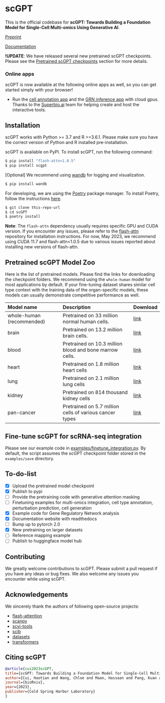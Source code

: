 # scGPT

This is the official codebase for **scGPT: Towards Building a Foundation Model for Single-Cell Multi-omics Using Generative AI**.

[Preprint](https://www.biorxiv.org/content/10.1101/2023.04.30.538439)

[Documentation](https://scgpt.readthedocs.io/en/latest/)

**!UPDATE**: We have released several new pretrained scGPT checkpoints. Please see the [Pretrained scGPT checkpoints](#pretrained-scGPT-checkpoints) section for more details.

### Online apps

scGPT is now available at the following online apps as well, so you can get started simply with your browser!

- Run the [cell annotation app](https://app.superbio.ai/apps/274?id=64d205cb980ff714de831ee0) and the [GRN inference app](https://app.superbio.ai/apps/270?id=64b804fb823bc93b64c10a76) with cloud gpus. Thanks to the [Superbio.ai](https://app.superbio.ai/) team for helping create and host the interactive tools.

## Installation

scGPT works with Python >= 3.7 and R >=3.6.1. Please make sure you have the correct version of Python and R installed pre-installation.

scGPT is available on PyPI. To install scGPT, run the following command:

```bash
$ pip install "flash-attn<1.0.5"
$ pip install scgpt
```

[Optional] We recommend using [wandb](https://wandb.ai/) for logging and visualization.

```bash
$ pip install wandb
```

For developing, we are using the [Poetry](https://python-poetry.org/) package manager. To install Poetry, follow the instructions [here](https://python-poetry.org/docs/#installation).

```bash
$ git clone this-repo-url
$ cd scGPT
$ poetry install
```

**Note**: The `flash-attn` dependency usually requires specific GPU and CUDA version. If you encounter any issues, please refer to the [flash-attn](https://github.com/HazyResearch/flash-attention/tree/main) repository for installation instructions. For now, May 2023, we recommend using CUDA 11.7 and flash-attn<1.0.5 due to various issues reported about installing new versions of flash-attn.

## Pretrained scGPT Model Zoo

Here is the list of pretrained models. Please find the links for downloading the checkpoint folders. We recommend using the `whole-human` model for most applications by default. If your fine-tuning dataset shares similar cell type context with the training data of the organ-specific models, these models can usually demonstrate competitive performance as well.

| Model name                | Description                                             | Download                                                                                     |
| :------------------------ | :------------------------------------------------------ | :------------------------------------------------------------------------------------------- |
| whole-human (recommended) | Pretrained on 33 million normal human cells.            | [link](https://drive.google.com/drive/folders/1oWh_-ZRdhtoGQ2Fw24HP41FgLoomVo-y?usp=sharing) |
| brain                     | Pretrained on 13.2 million brain cells.                 | [link](https://drive.google.com/drive/folders/1vf1ijfQSk7rGdDGpBntR5bi5g6gNt-Gx?usp=sharing) |
| blood                     | Pretrained on 10.3 million blood and bone marrow cells. | [link](https://drive.google.com/drive/folders/1kkug5C7NjvXIwQGGaGoqXTk_Lb_pDrBU?usp=sharing) |
| heart                     | Pretrained on 1.8 million heart cells                   | [link](https://drive.google.com/drive/folders/1GcgXrd7apn6y4Ze_iSCncskX3UsWPY2r?usp=sharing) |
| lung                      | Pretrained on 2.1 million lung cells                    | [link](https://drive.google.com/drive/folders/16A1DJ30PT6bodt4bWLa4hpS7gbWZQFBG?usp=sharing) |
| kidney                    | Pretrained on 814 thousand kidney cells                 | [link](https://drive.google.com/drive/folders/1S-1AR65DF120kNFpEbWCvRHPhpkGK3kK?usp=sharing) |
| pan-cancer                | Pretrained on 5.7 million cells of various cancer types | [link](https://drive.google.com/drive/folders/13QzLHilYUd0v3HTwa_9n4G4yEF-hdkqa?usp=sharing) |

## Fine-tune scGPT for scRNA-seq integration

Please see our example code in [examples/finetune_integration.py](examples/finetune_integration.py). By default, the script assumes the scGPT checkpoint folder stored in the `examples/save` directory.

## To-do-list

- [x] Upload the pretrained model checkpoint
- [x] Publish to pypi
- [ ] Provide the pretraining code with generative attention masking
- [ ] Finetuning examples for multi-omics integration, cell type annotation, perturbation prediction, cell generation
- [x] Example code for Gene Regulatory Network analysis
- [x] Documentation website with readthedocs
- [ ] Bump up to pytorch 2.0
- [x] New pretraining on larger datasets
- [ ] Reference mapping example
- [ ] Publish to huggingface model hub

## Contributing

We greatly welcome contributions to scGPT. Please submit a pull request if you have any ideas or bug fixes. We also welcome any issues you encounter while using scGPT.

## Acknowledgements

We sincerely thank the authors of following open-source projects:

- [flash-attention](https://github.com/HazyResearch/flash-attention)
- [scanpy](https://github.com/scverse/scanpy)
- [scvi-tools](https://github.com/scverse/scvi-tools)
- [scib](https://github.com/theislab/scib)
- [datasets](https://github.com/huggingface/datasets)
- [transformers](https://github.com/huggingface/transformers)

## Citing scGPT

```bibtex
@article{cui2023scGPT,
title={scGPT: Towards Building a Foundation Model for Single-Cell Multi-omics Using Generative AI},
author={Cui, Haotian and Wang, Chloe and Maan, Hassaan and Pang, Kuan and Luo, Fengning and Wang, Bo},
journal={bioRxiv},
year={2023},
publisher={Cold Spring Harbor Laboratory}
}
```
